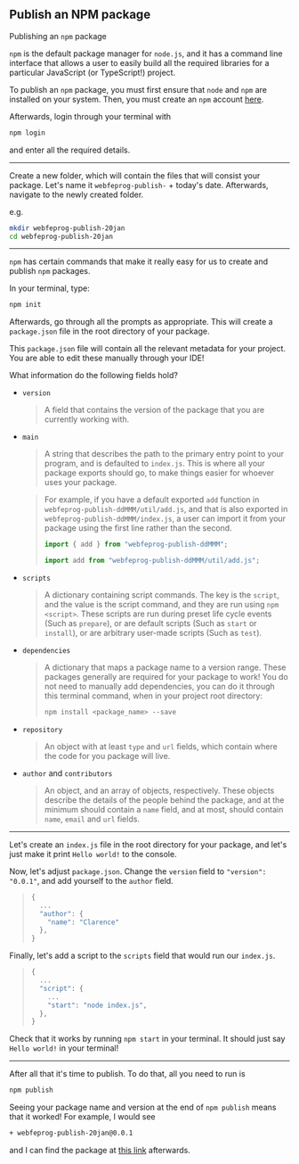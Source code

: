 ## Publish an NPM package

Publishing an `npm` package

`npm` is the default package manager for `node.js`, and it has a command line interface that allows a user to easily build all the required libraries for a particular JavaScript (or TypeScript!) project.

To publish an `npm` package, you must first ensure that `node` and `npm` are installed on your system. Then, you must create an `npm` account [here](https://www.npmjs.com/signup).

Afterwards, login through your terminal with 
```sh
npm login
```
and enter all the required details.

___

Create a new folder, which will contain the files that will consist your package. Let's name it `webfeprog-publish-` + today's date. Afterwards, navigate to the newly created folder.

e.g.
```sh
mkdir webfeprog-publish-20jan
cd webfeprog-publish-20jan
```

___

`npm` has certain commands that make it really easy for us to create and publish `npm` packages.

In your terminal, type:
```sh
npm init
```

Afterwards, go through all the prompts as appropriate. This will create a `package.json` file in the root directory of your package.

This `package.json` file will contain all the relevant metadata for your project. You are able to edit these manually through your IDE!

What information do the following fields hold?

- `version`
  > A field that contains the version of the package that you are currently working with.

- `main`
  > A string that describes the path to the primary entry point to your program, and is defaulted to `index.js`. This is where all your package exports should go, to make things easier for whoever uses your package. 

  > For example, if you have a default exported `add` function in `webfeprog-publish-ddMMM/util/add.js`, and that is also exported in `webfeprog-publish-ddMMM/index.js`, a user can import it from your package using the first line rather than the second.
  > ```js
  > import { add } from "webfeprog-publish-ddMMM";
  > 
  > import add from "webfeprog-publish-ddMMM/util/add.js";
  > ```

- `scripts`
  > A dictionary containing script commands. The key is the `script`, and the value is the script command, and they are run using `npm <script>`. These scripts are run during preset life cycle events (Such as `prepare`), or are default scripts (Such as `start` or `install`), or are arbitrary user-made scripts (Such as `test`).

- `dependencies`
  > A dictionary that maps a package name to a version range. These packages generally are required for your package to work! You do not need to manually add dependencies, you can do it through this terminal command, when in your project root directory:
  > ```sh
  > npm install <package_name> --save
  > ```

- `repository`
  > An object with at least `type` and `url` fields, which contain where the code for you package will live.

- `author` and `contributors`
  > An object, and an array of objects, respectively. These objects describe the details of the people behind the package, and at the minimum should contain a `name` field, and at most, should contain `name`, `email` and `url` fields.

___

Let's create an `index.js` file in the root directory for your package, and let's just make it print `Hello world!` to the console.

Now, let's adjust `package.json`. Change the `version` field to `"version": "0.0.1"`, and add yourself to the `author` field.

> ```js
> {
>   ...
>   "author": {
>     "name": "Clarence"
>   },
> }
> ```

Finally, let's add a script to the `scripts` field that would run our `index.js`.

> ```js
> {
>   ...
>   "script": {
>     ...
>     "start": "node index.js",
>   },
> }
> ```

Check that it works by running `npm start` in your terminal. It should just say `Hello world!` in your terminal!

___

After all that it's time to publish. To do that, all you need to run is 

```sh
npm publish
```

Seeing your package name and version at the end of `npm publish` means that it worked! For example, I would see 
```sh
+ webfeprog-publish-20jan@0.0.1
```
and I can find the package at [this link](https://www.npmjs.com/package/webfeprog-publish-20jan) afterwards.